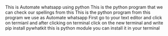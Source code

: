 This is Automate whatsapp using python This is the python program that we can check our spellings from this This is the python program from this program we use as Automate whatsapp First go to your text editor and click on termianl and after clicking on terminal click on the new terminal and write pip install pywhatkit this is python module you can install it in your terminal

